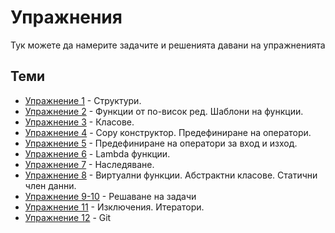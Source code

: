 # Упражнения

Тук можете да намерите задачите и решенията давани на упражненията

## Теми

- [Упражнение 1](./lab01) - Структури.
- [Упражнение 2](./lab02) - Функции от по-висок ред. Шаблони на функции.
- [Упражнение 3](./lab03) - Класове.
- [Упражнение 4](./lab04) - Copy конструктор. Предефиниране на оператори.
- [Упражнение 5](./lab05) - Предефиниране на оператори за вход и изход.
- [Упражнение 6](./lab06) - Lambda функции.
- [Упражнение 7](./lab07) - Наследяване.
- [Упражнение 8](./lab08) - Виртуални функции. Абстрактни класове. Статични член данни.
- [Упражнение 9-10](./lab09-10) - Решаване на задачи
- [Упражнение 11](./lab11) - Изключения. Итератори.
- [Упражнение 12](./lab12) - Git
